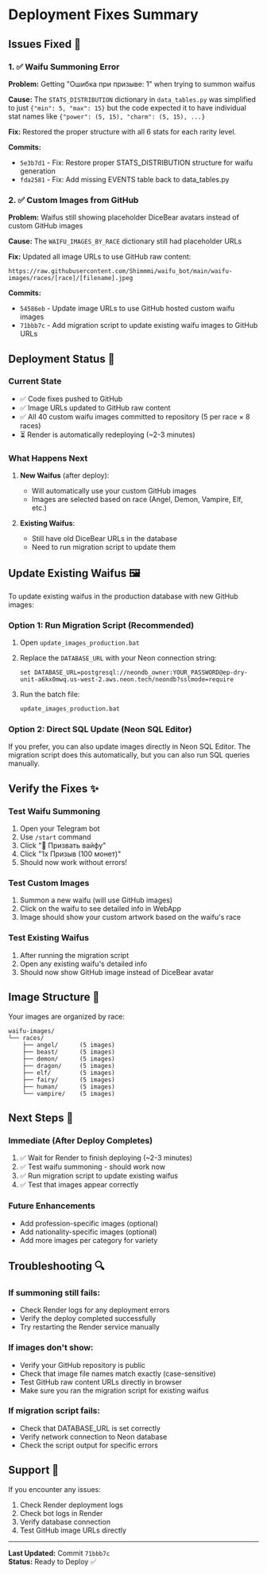 # Deployment Fixes Summary

## Issues Fixed 🔧

### 1. ✅ Waifu Summoning Error
**Problem:** Getting "Ошибка при призыве: 1" when trying to summon waifus

**Cause:** The `STATS_DISTRIBUTION` dictionary in `data_tables.py` was simplified to just `{"min": 5, "max": 15}` but the code expected it to have individual stat names like `{"power": (5, 15), "charm": (5, 15), ...}`

**Fix:** Restored the proper structure with all 6 stats for each rarity level.

**Commits:**
- `5e3b7d1` - Fix: Restore proper STATS_DISTRIBUTION structure for waifu generation
- `fda2581` - Fix: Add missing EVENTS table back to data_tables.py

### 2. ✅ Custom Images from GitHub
**Problem:** Waifus still showing placeholder DiceBear avatars instead of custom GitHub images

**Cause:** The `WAIFU_IMAGES_BY_RACE` dictionary still had placeholder URLs

**Fix:** Updated all image URLs to use GitHub raw content:
```
https://raw.githubusercontent.com/Shimmmi/waifu_bot/main/waifu-images/races/[race]/[filename].jpeg
```

**Commits:**
- `54586eb` - Update image URLs to use GitHub hosted custom waifu images
- `71bbb7c` - Add migration script to update existing waifu images to GitHub URLs

## Deployment Status 🚀

### Current State
- ✅ Code fixes pushed to GitHub
- ✅ Image URLs updated to GitHub raw content
- ✅ All 40 custom waifu images committed to repository (5 per race × 8 races)
- ⏳ Render is automatically redeploying (~2-3 minutes)

### What Happens Next

1. **New Waifus** (after deploy):
   - Will automatically use your custom GitHub images
   - Images are selected based on race (Angel, Demon, Vampire, Elf, etc.)

2. **Existing Waifus**:
   - Still have old DiceBear URLs in the database
   - Need to run migration script to update them

## Update Existing Waifus 🖼️

To update existing waifus in the production database with new GitHub images:

### Option 1: Run Migration Script (Recommended)

1. Open `update_images_production.bat`
2. Replace the `DATABASE_URL` with your Neon connection string:
   ```batch
   set DATABASE_URL=postgresql://neondb_owner:YOUR_PASSWORD@ep-dry-unit-a6kx0mwq.us-west-2.aws.neon.tech/neondb?sslmode=require
   ```

3. Run the batch file:
   ```cmd
   update_images_production.bat
   ```

### Option 2: Direct SQL Update (Neon SQL Editor)

If you prefer, you can also update images directly in Neon SQL Editor. The migration script does this automatically, but you can also run SQL queries manually.

## Verify the Fixes ✨

### Test Waifu Summoning
1. Open your Telegram bot
2. Use `/start` command
3. Click "🎰 Призвать вайфу"
4. Click "1x Призыв (100 монет)"
5. Should now work without errors!

### Test Custom Images
1. Summon a new waifu (will use GitHub images)
2. Click on the waifu to see detailed info in WebApp
3. Image should show your custom artwork based on the waifu's race

### Test Existing Waifus
1. After running the migration script
2. Open any existing waifu's detailed info
3. Should now show GitHub image instead of DiceBear avatar

## Image Structure 📁

Your images are organized by race:
```
waifu-images/
└── races/
    ├── angel/      (5 images)
    ├── beast/      (5 images)
    ├── demon/      (5 images)
    ├── dragon/     (5 images)
    ├── elf/        (5 images)
    ├── fairy/      (5 images)
    ├── human/      (5 images)
    └── vampire/    (5 images)
```

## Next Steps 🎯

### Immediate (After Deploy Completes)
1. ✅ Wait for Render to finish deploying (~2-3 minutes)
2. ✅ Test waifu summoning - should work now
3. ✅ Run migration script to update existing waifus
4. ✅ Test that images appear correctly

### Future Enhancements
- Add profession-specific images (optional)
- Add nationality-specific images (optional)
- Add more images per category for variety

## Troubleshooting 🔍

### If summoning still fails:
- Check Render logs for any deployment errors
- Verify the deploy completed successfully
- Try restarting the Render service manually

### If images don't show:
- Verify your GitHub repository is public
- Check that image file names match exactly (case-sensitive)
- Test GitHub raw content URLs directly in browser
- Make sure you ran the migration script for existing waifus

### If migration script fails:
- Check that DATABASE_URL is set correctly
- Verify network connection to Neon database
- Check the script output for specific errors

## Support 💬

If you encounter any issues:
1. Check Render deployment logs
2. Check bot logs in Render
3. Verify database connection
4. Test GitHub image URLs directly

---

**Last Updated:** Commit `71bbb7c`  
**Status:** Ready to Deploy ✅

